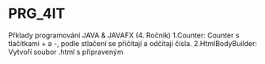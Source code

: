 # PRG_4IT
Přklady programování JAVA &amp; JAVAFX (4. Ročník)
  1.Counter: Counter s tlačítkami + a -, podle stlačení se přičítají a odčítají čísla.
  2.HtmlBodyBuilder: Vytvoří soubor .html s připraveným <head>
